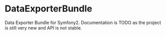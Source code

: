 # DataExporterBundle

Data Exporter Bundle for Symfony2. Documentation is TODO as the project is still very new and API is not stable. 
